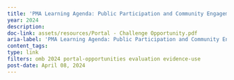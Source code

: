 ```yaml
---
title: 'PMA Learning Agenda: Public Participation and Community Engagement Evidence Challenge'
year: 2024
description: 
doc-link: assets/resources/Portal - Challenge Opportunity.pdf
aria-label: 'PMA Learning Agenda: Public Participation and Community Engagement Evidence Challenge'
content_tags: 
type: link
filters: omb 2024 portal-opportunities evaluation evidence-use
post-date: April 08, 2024
---
```

